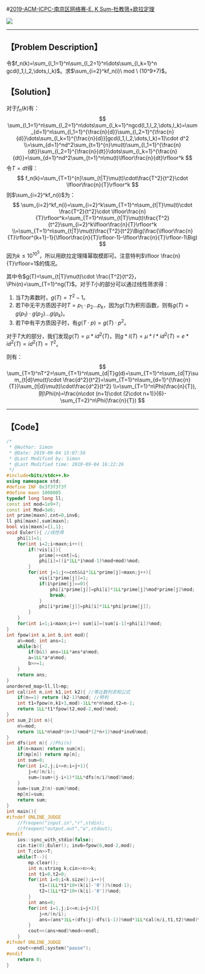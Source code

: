#[2019-ACM-ICPC-南京区网络赛-E. K Sum-杜教筛+欧拉定理](https://nanti.jisuanke.com/t/41302)

![](H:\GitHub\Algorithm\GYM\https___nanti.jisuanke.com_t_41302.png)

------



## 【Problem Description】

令$f_n(k)=\sum_{l_1=1}^n\sum_{l_2=1}^n\dots\sum_{l_k=1}^n gcd(l_1,l_2,\dots,l_k)$。求$\sum_{i=2}^kf_n(i)\ mod \ (10^9+7)$。

## 【Solution】

对于$f_n(k)$有：
$$
\sum_{l_1=1}^n\sum_{l_2=1}^n\dots\sum_{l_k=1}^ngcd(l_1,l_2,\dots,l_k)=\sum_{d=1}^n\sum_{l_1=1}^{\frac{n}{d}}\sum_{l_2=1}^{\frac{n}{d}}\dots\sum_{l_k=1}^{\frac{n}{d}}[gcd(l_1,l_2,\dots,l_k)=1]\cdot d^2
\\=\sum_{d=1}^nd^2\sum_{t=1}^{n}\mu(t)\sum_{l_1=1}^{\frac{n}{dt}}\sum_{l_2=1}^{\frac{n}{dt}}\dots\sum_{l_k=1}^{\frac{n}{dt}}=\sum_{d=1}^nd^2\sum_{t=1}^n\mu(t)\lfloor\frac{n}{dt}\rfloor^k
$$
令$T=dt$得：
$$
f_n(k)=\sum_{T=1}^{n}\sum_{t|T}\mu(t)\cdot\frac{T^2}{t^2}\cdot \lfloor\frac{n}{T}\rfloor^k
$$
则$\sum_{i=2}^kf_n(i)$为：
$$
\sum_{i=2}^kf_n(i)=\sum_{i=2}^k\sum_{T=1}^n\sum_{t|T}\mu(t)\cdot \frac{T^2}{t^2}\cdot \lfloor\frac{n}{T}\rfloor^k=\sum_{T=1}^n\sum_{t|T}\mu(t)\frac{T^2}{t^2}\sum_{i=2}^k\lfloor\frac{n}{T}\rfloor^k
\\=\sum_{T=1}^n\sum_{t|T}\mu(t)\frac{T^2}{t^2}\Big(\frac{\lfloor\frac{n}{T}\rfloor^{k+1}-1}{\lfloor\frac{n}{T}\rfloor-1}-\lfloor\frac{n}{T}\rfloor-1\Big)
$$
因为$k\le 10^{10^5}$，所以用欧拉定理降幂取模即可。注意特判$\lfloor \frac{n}{T}\rfloor=1$的情况。

其中令$g(T)=\sum_{t|T}\mu(t)\cdot \frac{T^2}{t^2}，\Phi(n)=\sum_{T=1}^ng(T)$。对于$T$小的部分可以通过线性筛求得：

1.  当$T$为素数时，$g(T)=T^2-1$。
2.  若$T$中无平方质因子时$T=p_1\cdot p_2\dots p_k$，因为$g(T)$为积形函数，则有$g(T)=g(p_1)\cdot g(p_2)\dots g(p_k)$。
3.  若$T$中有平方质因子时，有$g(T\cdot p)=g(T)\cdot p^2$。

对于$T$大的部分，我们发现$g(T)=\mu*id^2(T)$，则$g*I(T)=\mu*I*id^2(T)=e*id^2(T)=id^2(T)=T^2$。

则有：
$$
\sum_{T=1}^nT^2=\sum_{T=1}^n\sum_{d|T}g(d)=\sum_{T=1}^n\sum_{d|T}\sum_{t|d}\mu(t)\cdot \frac{d^2}{t^2}=\sum_{T=1}^n\sum_{d=1}^{\frac{n}{T}}\sum_{t|d}\mu(t)\cdot\frac{d^2}{t^2}
\\=\sum_{T=1}^n\Phi(\frac{n}{T}),则\Phi(n)=\frac{n\cdot (n+1)\cdot (2\cdot n+1)}{6}-\sum_{T=2}^n\Phi(\frac{n}{T})
$$

------



## 【Code】

```cpp
/*
 * @Author: Simon 
 * @Date: 2019-09-04 15:07:56 
 * @Last Modified by: Simon
 * @Last Modified time: 2019-09-04 16:22:26
 */
#include<bits/stdc++.h>
using namespace std;
#define INF 0x3f3f3f3f
#define maxn 1000005
typedef long long ll;
const int mod=1e9+7;
const int Mod=3e6;
int prime[maxn],cnt=0,inv6;
ll phi[maxn],sum[maxn];
bool vis[maxn]={1,1};
void Euler(){ //线性筛
    phi[1]=1;
    for(int i=2;i<maxn;i++){
        if(!vis[i]){
            prime[++cnt]=i;
            phi[i]=((i*1LL*i%mod-1)%mod+mod)%mod;
        }
        for(int j=1;j<=cnt&&i*1LL*prime[j]<maxn;j++){
            vis[i*prime[j]]=1;
            if(i%prime[j]==0){
                phi[i*prime[j]]=phi[i]*1LL*prime[j]%mod*prime[j]%mod;
                break;
            }
            phi[i*prime[j]]=phi[i]*1LL*phi[prime[j]];
        }
    }
    for(int i=1;i<maxn;i++) sum[i]=(sum[i-1]+phi[i])%mod;
}
int fpow(int a,int b,int mod){
    a%=mod; int ans=1;
    while(b){
        if(b&1) ans=1LL*ans*a%mod;
        a=1LL*a*a%mod;
        b>>=1;
    }
    return ans;
}
unordered_map<ll,ll>mp;
int cal(int n,int k1,int k2){ //等比数列求和公式
    if(n==1) return (k2-1)%mod; //特判
    int t1=fpow(n,k1+1,mod)-1LL*n*n%mod,t2=n-1;
    return 1LL*t1*fpow(t2,mod-2,mod)%mod;
}
int sum_2(int n){
    n%=mod;
    return 1LL*n%mod*(n+1)%mod*(2*n+1)%mod*inv6%mod;
}
int dfs(int n){ //Phi(n)
    if(n<maxn) return sum[n];
    if(mp[n]) return mp[n];
    int sum=0;
    for(int i=2,j;i<=n;i=j+1){
        j=n/(n/i);
        sum=(sum+(j-i+1)*1LL*dfs(n/i)%mod)%mod;
    }
    sum=(sum_2(n)-sum)%mod;
    mp[n]=sum;
    return sum;
}
int main(){
#ifndef ONLINE_JUDGE
    //freopen("input.in","r",stdin);
    //freopen("output.out","w",stdout);
#endif
    ios::sync_with_stdio(false);
    cin.tie(0);Euler(); inv6=fpow(6,mod-2,mod);
    int T;cin>>T;
    while(T--){
        mp.clear();
        int n;string k;cin>>n>>k;
        int t1=0,t2=0;
        for(int i=0;i<k.size();i++){
            t1=(1LL*t1*10+(k[i]-'0'))%(mod-1);
            t2=(1LL*t2*10+(k[i]-'0'))%mod;
        }
        int ans=0;
        for(int i=1,j;i<=n;i=j+1){
            j=n/(n/i);
            ans=(ans*1LL+(dfs(j)-dfs(i-1))%mod*1LL*cal(n/i,t1,t2)%mod)%mod;
        }
        cout<<(ans+mod)%mod<<endl;
    }
#ifndef ONLINE_JUDGE
    cout<<endl;system("pause");
#endif
    return 0;
}
```
